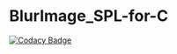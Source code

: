# BlurImage_SPL-for-C
[![Codacy Badge](https://api.codacy.com/project/badge/Grade/8829bef06b1444c88dcba79f5566d788)](https://app.codacy.com/gh/hendrikboeck/BlurImage_SPL-for-C?utm_source=github.com&utm_medium=referral&utm_content=hendrikboeck/BlurImage_SPL-for-C&utm_campaign=Badge_Grade)